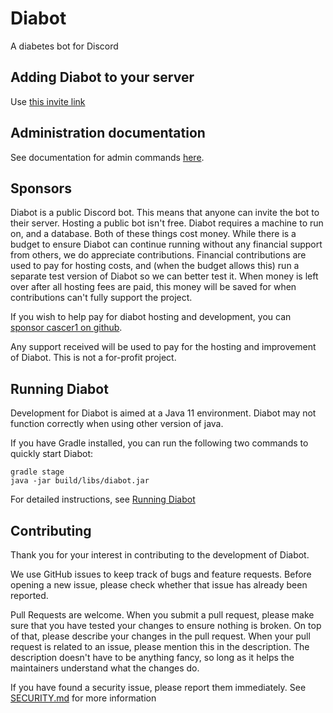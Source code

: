 # Diabot

A diabetes bot for Discord

## Adding Diabot to your server
Use [this invite link](https://discordapp.com/oauth2/authorize?client_id=260721031038238720&scope=bot&scope=applications.commands&permissions=403008576&guild_id=0)

## Administration documentation
See documentation for admin commands [here](docs/administration.md).

## Sponsors
Diabot is a public Discord bot. This means that anyone can invite the bot to their server. 
Hosting a public bot isn't free. Diabot requires a machine to run on, and a database. Both of these things cost money. 
While there is a budget to ensure Diabot can continue running without any financial support from others, we do appreciate contributions. 
Financial contributions are used to pay for hosting costs, and (when the budget allows this) run a separate test version of Diabot so we can better test it. 
When money is left over after all hosting fees are paid, this money will be saved for when contributions can't fully support the project.

If you wish to help pay for diabot hosting and development, you can [sponsor cascer1 on github](https://github.com/sponsors/cascer1).

Any support received will be used to pay for the hosting and improvement of Diabot. This is not a for-profit project.

## Running Diabot
Development for Diabot is aimed at a Java 11 environment. Diabot may not function correctly when using other version of java.

If you have Gradle installed, you can run the following two commands to quickly start Diabot:

```
gradle stage
java -jar build/libs/diabot.jar
```

For detailed instructions, see [Running Diabot](docs/running.md)

## Contributing
Thank you for your interest in contributing to the development of Diabot. 

We use GitHub issues to keep track of bugs and feature requests. Before opening a new issue, please check whether that issue has already been reported.

Pull Requests are welcome. When you submit a pull request, please make sure that you have tested your changes to ensure nothing is broken. 
On top of that, please describe your changes in the pull request. When your pull request is related to an issue, please mention this in the description. 
The description doesn't have to be anything fancy, so long as it helps the maintainers understand what the changes do.

If you have found a security issue, please report them immediately. See [SECURITY.md](SECURITY.md) for more information
